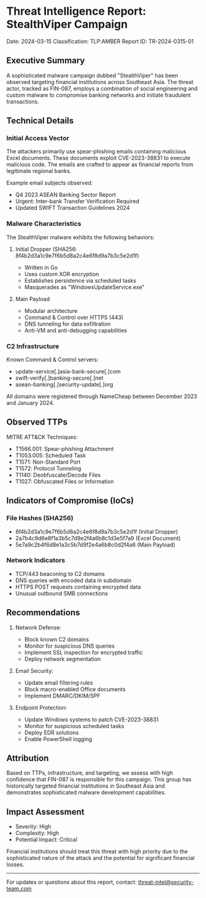 # Threat Intelligence Report: StealthViper Campaign
Date: 2024-03-15
Classification: TLP:AMBER
Report ID: TR-2024-0315-01

## Executive Summary
A sophisticated malware campaign dubbed "StealthViper" has been observed targeting financial institutions across Southeast Asia. The threat actor, tracked as FIN-087, employs a combination of social engineering and custom malware to compromise banking networks and initiate fraudulent transactions.

## Technical Details

### Initial Access Vector
The attackers primarily use spear-phishing emails containing malicious Excel documents. These documents exploit CVE-2023-38831 to execute malicious code. The emails are crafted to appear as financial reports from legitimate regional banks.

Example email subjects observed:
- Q4 2023 ASEAN Banking Sector Report
- Urgent: Inter-bank Transfer Verification Required
- Updated SWIFT Transaction Guidelines 2024

### Malware Characteristics
The StealthViper malware exhibits the following behaviors:

1. Initial Dropper (SHA256: 8f4b2d3a1c9e7f6b5d8a2c4e6f8d9a7b3c5e2d1f)
   - Written in Go
   - Uses custom XOR encryption
   - Establishes persistence via scheduled tasks
   - Masquerades as "WindowsUpdateService.exe"

2. Main Payload
   - Modular architecture
   - Command & Control over HTTPS (443)
   - DNS tunneling for data exfiltration
   - Anti-VM and anti-debugging capabilities

### C2 Infrastructure
Known Command & Control servers:
- update-service[.]asia-bank-secure[.]com
- swift-verify[.]banking-secure[.]net
- asean-banking[.]security-update[.]org

All domains were registered through NameCheap between December 2023 and January 2024.

## Observed TTPs
MITRE ATT&CK Techniques:
- T1566.001: Spear-phishing Attachment
- T1053.005: Scheduled Task
- T1571: Non-Standard Port
- T1572: Protocol Tunneling
- T1140: Deobfuscate/Decode Files
- T1027: Obfuscated Files or Information

## Indicators of Compromise (IoCs)

### File Hashes (SHA256)
- 8f4b2d3a1c9e7f6b5d8a2c4e6f8d9a7b3c5e2d1f (Initial Dropper)
- 2a7b4c9d6e8f1a3b5c7d9e2f4a6b8c1d3e5f7a9 (Excel Document)
- 5e7a9c2b4f6d8e1a3c5b7d9f2e4a6b8c0d2f4a6 (Main Payload)

### Network Indicators
- TCP/443 beaconing to C2 domains
- DNS queries with encoded data in subdomain
- HTTPS POST requests containing encrypted data
- Unusual outbound SMB connections

## Recommendations

1. Network Defense:
   - Block known C2 domains
   - Monitor for suspicious DNS queries
   - Implement SSL inspection for encrypted traffic
   - Deploy network segmentation

2. Email Security:
   - Update email filtering rules
   - Block macro-enabled Office documents
   - Implement DMARC/DKIM/SPF

3. Endpoint Protection:
   - Update Windows systems to patch CVE-2023-38831
   - Monitor for suspicious scheduled tasks
   - Deploy EDR solutions
   - Enable PowerShell logging

## Attribution
Based on TTPs, infrastructure, and targeting, we assess with high confidence that FIN-087 is responsible for this campaign. This group has historically targeted financial institutions in Southeast Asia and demonstrates sophisticated malware development capabilities.

## Impact Assessment
- Severity: High
- Complexity: High
- Potential Impact: Critical

Financial institutions should treat this threat with high priority due to the sophisticated nature of the attack and the potential for significant financial losses.

---
For updates or questions about this report, contact: threat-intel@security-team.com 